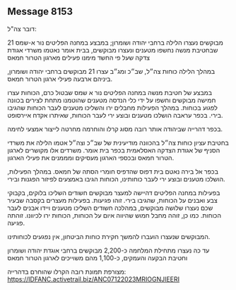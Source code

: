## Message 8153

דובר צה"ל:

21 מבוקשים נעצרו הלילה ברחבי יהודה ושומרון; במבצע במחנה הפליטים נור א-שמס שבחטיבת מנשה נחשפו מטענים ונעצרו מבוקשים, בבית אומר נאטמו משרדי אגודת צדקה שעל פי החשד מימנו פעילים מארגון הטרור חמאס

במהלך הלילה כוחות צה״ל, שב״כ ומג״ב עצרו 21 מבוקשים ברחבי יהודה ושומרון, ביניהם ארבעה פעילי ארגון הטרור חמאס.

במבצע של חטיבת מנשה במחנה הפליטים נור א שמס שבטול כרם, הכוחות עצרו חמישה מבוקשים וחשפו על ידי כלי הנדסה מטענים שהוטמנו מתחת לצירים בכוונה לפגוע בכוחות. במהלך הפעילות מחבלים ירו והשליכו מטענים לעבר הכוחות שהגיבו בירי.
בכפר עראבה הושלכו מטענים ובוצע ירי לעבר הכוחות, שאיתרו אקדח איירסופט. 

בכפר דהרייה שביהודה אותר רובה מסוג קרלו והוחרמה מחרטה לייצור אמצעי לחימה.

בחטיבת עציון כוחות צה״ל בהכוונה מודיעינית של שב״כ וצה״ל אטמו הלילה את משרדי הסניף של אגודת הצדקה האסלאמית בכפר בית אומר. 
משרדים אלו מקושרים לארגון הטרור חמאס ובכספי הארגון מעסיקים ומממנים את פעילי הארגון.

בכפר אל בירה נאטם בית דפוס שהדפיס חומרי הסתה של חמאס. במהלך הפעילות, הושלכו מטענים ובוצע ירי לעבר כוחותינו, הכוחות הגיבו באמצעים לפיזור הפגנות ובירי. 

בפעילות במחנה הפליטים דהיישה למעצר מבוקשים חשודים השליכו בלוקים, בקבוקי צבע ואבנים על הכוחות, שהגיבו בירי. זוהו פגיעות. 
בפעילות מעצרים בקסבה שבעיר שכם נעצרו שלושה מבוקשים, במהלכה חשודים השליכו מטענים ויידו אבנים לעבר הכוחות. כמו כן, זוהה מחבל חמוש שהיווה איום על הכוחות, הכוחות ירו לכיוונו. זוהתה פגיעה.

המבוקשים שנעצרו הועברו להמשך חקירת כוחות הביטחון, אין נפגעים לכוחותינו.

עד כה נעצרו מתחילת המלחמה כ-2,200 מבוקשים ברחבי אוגדת יהודה ושומרון וחטיבת הבקעה והעמקים, כ-1,100 מהם משוייכים לארגון הטרור חמאס

מצורפת תמונת רובה הקרלו שהוחרם בדהרייה: https://IDFANC.activetrail.biz/ANC07122023MRIOGNJIEERI

